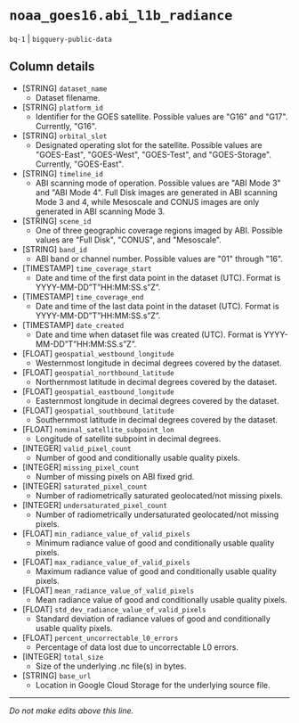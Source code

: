 # `noaa_goes16.abi_l1b_radiance`
`bq-1` | `bigquery-public-data`

## Column details
* [STRING]    `dataset_name`
  - Dataset filename.
* [STRING]    `platform_id`
  - Identifier for the GOES satellite. Possible values are "G16" and "G17". Currently, "G16".
* [STRING]    `orbital_slot`
  - Designated operating slot for the satellite. Possible values are "GOES-East", "GOES-West", "GOES-Test", and "GOES-Storage". Currently, "GOES-East".
* [STRING]    `timeline_id`
  - ABI scanning mode of operation. Possible values are "ABI Mode 3" and "ABI Mode 4". Full Disk images are generated in ABI scanning Mode 3 and 4, while Mesoscale and CONUS images are only generated in ABI scanning Mode 3.
* [STRING]    `scene_id`
  - One of three geographic coverage regions imaged by ABI. Possible values are "Full Disk", "CONUS", and "Mesoscale".
* [STRING]    `band_id`
  - ABI band or channel number. Possible values are "01" through "16".
* [TIMESTAMP] `time_coverage_start`
  - Date and time of the first data point in the dataset (UTC). Format is YYYY-MM-DD”T”HH:MM:SS.s”Z”.
* [TIMESTAMP] `time_coverage_end`
  - Date and time of the last data point in the dataset (UTC). Format is YYYY-MM-DD”T”HH:MM:SS.s”Z”.
* [TIMESTAMP] `date_created`
  - Date and time when dataset file was created (UTC). Format is YYYY-MM-DD”T”HH:MM:SS.s”Z”.
* [FLOAT]     `geospatial_westbound_longitude`
  - Westernmost longitude in decimal degrees covered by the dataset.
* [FLOAT]     `geospatial_northbound_latitude`
  - Northernmost latitude in decimal degrees covered by the dataset.
* [FLOAT]     `geospatial_eastbound_longitude`
  - Easternmost longitude in decimal degrees covered by the dataset.
* [FLOAT]     `geospatial_southbound_latitude`
  - Southernmost latitude in decimal degrees covered by the dataset.
* [FLOAT]     `nominal_satellite_subpoint_lon`
  - Longitude of satellite subpoint in decimal degrees.
* [INTEGER]   `valid_pixel_count`
  - Number of good and conditionally usable quality pixels.
* [INTEGER]   `missing_pixel_count`
  - Number of missing pixels on ABI fixed grid.
* [INTEGER]   `saturated_pixel_count`
  - Number of radiometrically saturated geolocated/not missing pixels.
* [INTEGER]   `undersaturated_pixel_count`
  - Number of radiometrically undersaturated geolocated/not missing pixels.
* [FLOAT]     `min_radiance_value_of_valid_pixels`
  - Minimum radiance value of good and conditionally usable quality pixels.
* [FLOAT]     `max_radiance_value_of_valid_pixels`
  - Maximum radiance value of good and conditionally usable quality pixels.
* [FLOAT]     `mean_radiance_value_of_valid_pixels`
  - Mean radiance value of good and conditionally usable quality pixels.
* [FLOAT]     `std_dev_radiance_value_of_valid_pixels`
  - Standard deviation of radiance values of good and conditionally usable quality pixels.
* [FLOAT]     `percent_uncorrectable_l0_errors`
  - Percentage of data lost due to uncorrectable L0 errors.
* [INTEGER]   `total_size`
  - Size of the underlying .nc file(s) in bytes.
* [STRING]    `base_url`
  - Location in Google Cloud Storage for the underlying source file.

-------------------------------------------------------------------------------
*Do not make edits above this line.*
